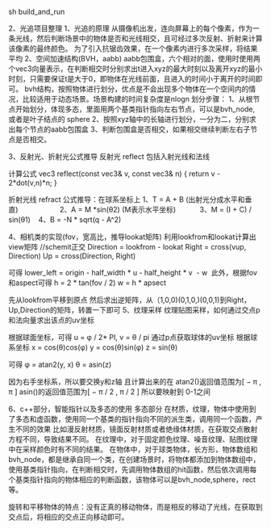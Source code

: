 sh build_and_run

2、光追项目整理
1、光追的原理
从摄像机出发，连向屏幕上的每个像素，作为一条光线，然后判断场景中的物体是否和光线相交，且可经过多次反射、折射来计算该像素的最终颜色。 
为了引入抗锯齿效果，在一个像素内进行多次采样，将结果平均
2、空间加速结构(BVH，aabb)
aabb包围盒，六个相对的面，使用时使用两个vec3向量表示，在判断相交时分别求出t进入xyz的最大时刻以及离开xyz的最小时刻，只需要保证t是大于0，即物体在光线前面，且进入的时间小于离开的时间即可。
bvh结构，按照物体进行划分，优点是不会出现多个物体在一个空间内的情况，比较适用于动态场景。场景构建的时间复杂度是nlogn
划分步骤：
1、从根节点开始划分，体现多态，里面用两个基类指针指向左右节点，可以是bvh_node, 或者是叶子结点的 sphere
2、按照xyz轴中的长轴进行划分，一分为二，分别求出每个节点的aabb包围盒
3、判断包围盒是否相交，如果相交继续判断左右子节点是否相交。

3、反射光、折射光公式推导
反射光 reflect
包括入射光线和法线

计算公式 
vec3 reflect(const vec3& v, const vec3& n) {
    return v - 2*dot(v,n)*n;
}

折射光线 refract
公式推导：在球系坐标上
1、T = A + B (出射光分成水平和垂直)                    
2、A = M *sin(θ2)   (M表示水平坐标)           
3、M = (I + C) / sin(θ1)   
4、B = -N * sqrt(q - A^2)

4、相机类的实现(fov，宽高比，推导lookat矩阵)
利用lookfrom和lookat计算出 view矩阵
//schemit正交
Direction = lookfrom - lookat
Right = cross(vup, Direction)
Up = cross(Direction, Right)

可得
lower_left = origin - half_width * u - half_height * v  - w 
此外，根据fov和aspect可得
h = 2 * tan(fov / 2)
w = h * apsect

先从lookfrom平移到原点
然后求出逆矩阵，从（1,0,0)(0,1,0,)(0,0,1)到Right，Up,Direction的矩阵，转置一下即可
5、纹理采样
纹理贴图采样，如何通过交点p和法向量求出该点的uv坐标

根据球面坐标，可得 u = φ / 2* PI, v = θ / pi
通过p点获取球体的uv坐标
根据球系坐标
x = cos(θ)cos(φ)
y = cos(θ)sin(φ)
z = sin(θ)

可得
φ = atan2(y, x)
θ = asin(z)

因为右手坐标系，所以要交换y和z轴
且计算出来的在
atan2()返回值范围为[ − π , π ] 
asin()的返回值范围为[ − π / 2 , π / 2 ]
所以要映射到 0-1之间

6、c++部分，智能指针以及多态的使用
多态部分
在材质，纹理，物体中使用到了多态和虚函数，使用同一个基类的指针指向不同的派生类，调用同一个函数，产生不同的效果
比如漫反射材质，镜面反射材质或者绝缘体材质，在获取交点散射方程不同，导致结果不同。
在纹理中，对于固定颜色纹理、噪音纹理、贴图纹理中在采样颜色时有不同的结果。
在物体中，对于球类物体，长方形，物体数组和bvh_node，都是继承自同一个类，在创建场景时，将物体都添加到物体数组中，使用基类指针指向，在判断相交时，先调用物体数组的hit函数，然后依次调用每个基类指针指向的物体相应的判断函数，该物体可以是bvh_node,sphere，rect等。

旋转和平移物体的特点：没有正真的移动物体，而是相反的移动了光线，在获取到交点后，将相应的交点正向移动即可。